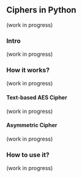 ## Ciphers in Python

(work in progress)

### Intro

(work in progress)

### How it works?

(work in progress)

#### Text-based AES Cipher

(work in progress)

#### Asymmetric Cipher

(work in progress)

### How to use it?

(work in progress)
